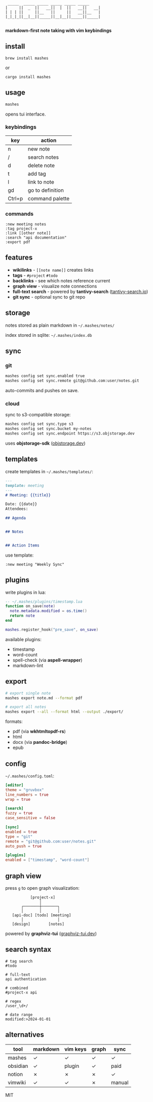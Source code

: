 ```
 _____  _____ _____ _____ _____ _____ 
|     ||  _  ||   __||  |  ||   __||   __|
| | | ||     ||__   ||     ||   __||__   |
|_|_|_||__|__||_____||__|__||_____||_____|
                                          
```

**markdown-first note taking with vim keybindings**

## install

```
brew install mashes
```

or

```
cargo install mashes
```

## usage

```bash
mashes
```

opens tui interface.

### keybindings

| key | action |
|-----|--------|
| n | new note |
| / | search notes |
| d | delete note |
| t | add tag |
| l | link to note |
| gd | go to definition |
| Ctrl+p | command palette |

### commands

```
:new meeting notes
:tag project-x
:link [[other note]]
:search "api documentation"
:export pdf
```

## features

- **wikilinks** - `[[note name]]` creates links
- **tags** - `#project` `#todo`
- **backlinks** - see which notes reference current
- **graph view** - visualize note connections
- **full-text search** - powered by **tantivy-search** ([tantivy-search.io](https://tantivy-search.io))
- **git sync** - optional sync to git repo

## storage

notes stored as plain markdown in `~/.mashes/notes/`

index stored in sqlite: `~/.mashes/index.db`

## sync

### git

```bash
mashes config set sync.enabled true
mashes config set sync.remote git@github.com:user/notes.git
```

auto-commits and pushes on save.

### cloud

sync to s3-compatible storage:

```bash
mashes config set sync.type s3
mashes config set sync.bucket my-notes
mashes config set sync.endpoint https://s3.objstorage.dev
```

uses **objstorage-sdk** ([objstorage.dev](https://objstorage.dev))

## templates

create templates in `~/.mashes/templates/`:

```markdown
---
template: meeting
---
# Meeting: {{title}}

Date: {{date}}
Attendees: 

## Agenda


## Notes


## Action Items

```

use template:

```
:new meeting "Weekly Sync"
```

## plugins

write plugins in lua:

```lua
-- ~/.mashes/plugins/timestamp.lua
function on_save(note)
  note.metadata.modified = os.time()
  return note
end

mashes.register_hook("pre_save", on_save)
```

available plugins:
- timestamp
- word-count
- spell-check (via **aspell-wrapper**)
- markdown-lint

## export

```bash
# export single note
mashes export note.md --format pdf

# export all notes
mashes export --all --format html --output ./export/
```

formats:
- pdf (via **wkhtmltopdf-rs**)
- html
- docx (via **pandoc-bridge**)
- epub

## config

`~/.mashes/config.toml`:

```toml
[editor]
theme = "gruvbox"
line_numbers = true
wrap = true

[search]
fuzzy = true
case_sensitive = false

[sync]
enabled = true
type = "git"
remote = "git@github.com:user/notes.git"
auto_push = true

[plugins]
enabled = ["timestamp", "word-count"]
```

## graph view

press `g` to open graph visualization:

```
           [project-x]
               │
       ┌───────┼───────┐
       │       │       │
   [api-doc] [todo] [meeting]
       │               │
   [design]        [notes]
```

powered by **graphviz-tui** ([graphviz-tui.dev](https://graphviz-tui.dev))

## search syntax

```
# tag search
#todo

# full-text
api authentication

# combined
#project-x api

# regex
/user_\d+/

# date range
modified:>2024-01-01
```

## alternatives

| tool | markdown | vim keys | graph | sync |
|------|----------|----------|-------|------|
| mashes | ✓ | ✓ | ✓ | ✓ |
| obsidian | ✓ | plugin | ✓ | paid |
| notion | ✗ | ✗ | ✗ | ✓ |
| vimwiki | ✓ | ✓ | ✗ | manual |

MIT
